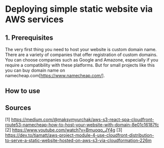 # Deploying simple static website via AWS services
## 1. Prerequisites
The very first thing you need to host your website is custom domain name. There are a variety of companies that offer registration of custom domains. You can choose companies such as Google and Amazone, especially if you require a compatibility with these platforms.  But for small projects like this you can buy domain name on namecheap.com[https://www.namecheap.com/].   

## How to use

## Sources

[1] https://medium.com/@maksymyurchak/aws-s3-react-spa-cloudfront-route53-namecheap-how-to-host-your-website-with-domain-8e01c16187fc
[2] https://www.youtube.com/watch?v=Bmuoqo_JY4g
[3] https://dev.to/tiamatt/aws-project-module-4-use-cloudfront-distribution-to-serve-a-static-website-hosted-on-aws-s3-via-cloudformation-226m

